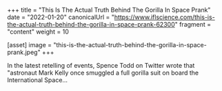 +++
title = "This Is The Actual Truth Behind The Gorilla In Space Prank"
date = "2022-01-20"
canonicalUrl = "https://www.iflscience.com/this-is-the-actual-truth-behind-the-gorilla-in-space-prank-62300"
fragment = "content"
weight = 10

[asset]
    image = "this-is-the-actual-truth-behind-the-gorilla-in-space-prank.jpeg"
+++

In the latest retelling of events, Spence Todd on Twitter wrote that 
"astronaut Mark Kelly once smuggled a full gorilla suit on board the 
International Space...

